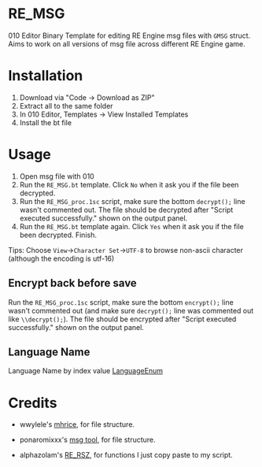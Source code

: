 # RE_MSG
 010 Editor Binary Template for editing RE Engine msg files with `GMSG` struct. Aims to work on all versions of msg file across different RE Engine game.

# Installation
1. Download via "Code -> Download as ZIP"
2. Extract all to the same folder
3. In 010 Editor, Templates -> View Installed Templates
4. Install the bt file

# Usage
1. Open msg file with 010
2. Run the `RE_MSG.bt` template. Click `No` when it ask you if the file been decrypted.
3. Run the `RE_MSG_proc.1sc` script, make sure the bottom `decrypt();` line wasn't commented out. The file should be decrypted after "Script executed successfully." shown on the output panel.
4. Run the `RE_MSG.bt` template again. Click `Yes` when it ask you if the file been decrypted. Finish.

Tips: Choose `View`->`Character Set`->`UTF-8` to browse non-ascii character (although the encoding is utf-16)

## Encrypt back before save
Run the `RE_MSG_proc.1sc` script, make sure the bottom `encrypt();` line wasn't commented out (and make sure `decrypt();` line was commented out like `\\decrypt();`). The file should be encrypted after "Script executed successfully." shown on the output panel.

## Language Name 
Language Name by index value [LanguageEnum](LanguagesEnum.md)

# Credits
* wwylele's [mhrice](https://github.com/wwylele/mhrice), for file structure.
* ponaromixxx's [msg tool](https://zenhax.com/viewtopic.php?f=12&t=13337), for file structure.

* alphazolam's [RE_RSZ](https://github.com/alphazolam/RE_RSZ), for functions I just copy paste to my script.

